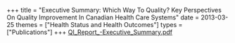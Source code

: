 +++
title = "Executive Summary: Which Way To Quality? Key Perspectives On Quality Improvement In Canadian Health Care Systems"
date = 2013-03-25
themes = ["Health Status and Health Outcomes"]
types = ["Publications"]
+++
[QI\_Report\_-Executive\_Summary.pdf](/files/QI_Report_-Executive_Summary.pdf)
